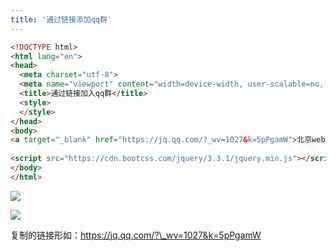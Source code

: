 ```yaml
---
title: '通过链接添加qq群'
---   
```

```html
<!DOCTYPE html>  
<html lang="en">  
<head>  
  <meta charset="utf-8">  
  <meta name="viewport" content="width=device-width, user-scalable=no, initial-scale=1.0, maximum-scale=1.0, minimum-scale=1.0">  
  <title>通过链接加入qq群</title>  
  <style>  
  </style>  
</head>  
<body>  
<a target="_blank" href="https://jq.qq.com/?_wv=1027&k=5pPgamW">北京web前端招聘求职</a>
  
<script src="https://cdn.bootcss.com/jquery/3.3.1/jquery.min.js"></script>   
</body>  
</html>
```

![](https://img-blog.csdn.net/20180607133621696)

![](https://img-blog.csdn.net/20180607133644696)

复制的链接形如：https://jq.qq.com/?\_wv=1027&k=5pPgamW